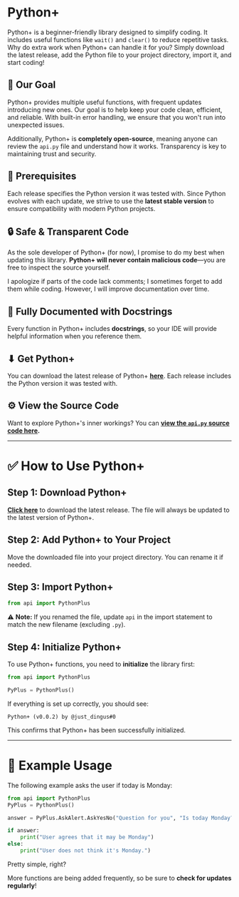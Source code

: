 # Python+  
Python+ is a beginner-friendly library designed to simplify coding. It includes useful functions like `wait()` and `clear()` to reduce repetitive tasks.  
Why do extra work when Python+ can handle it for you? Simply download the latest release, add the Python file to your project directory, import it, and start coding!

## 🎯 Our Goal  
Python+ provides multiple useful functions, with frequent updates introducing new ones. Our goal is to help keep your code clean, efficient, and reliable. With built-in error handling, we ensure that you won't run into unexpected issues.  

Additionally, Python+ is **completely open-source**, meaning anyone can review the `api.py` file and understand how it works. Transparency is key to maintaining trust and security.  

## 📃 Prerequisites  
Each release specifies the Python version it was tested with. Since Python evolves with each update, we strive to use the **latest stable version** to ensure compatibility with modern Python projects.  

## 🔒 Safe & Transparent Code  
As the sole developer of Python+ (for now), I promise to do my best when updating this library. **Python+ will never contain malicious code**—you are free to inspect the source yourself.  

I apologize if parts of the code lack comments; I sometimes forget to add them while coding. However, I will improve documentation over time.  

## 📕 Fully Documented with Docstrings  
Every function in Python+ includes **docstrings**, so your IDE will provide helpful information when you reference them.

## ⬇ Get Python+  
You can download the latest release of Python+ **[here](https://github.com/meiesitt/PythonPlus/releases)**. Each release includes the Python version it was tested with.

## ⚙ View the Source Code  
Want to explore Python+'s inner workings? You can **[view the `api.py` source code here](https://github.com/meiesitt/PythonPlus/blob/main/api.py).**

---

# ✅ How to Use Python+  
## Step 1: Download Python+  
**[Click here](https://github.com/meiesitt/PythonPlus/releases)** to download the latest release. The file will always be updated to the latest version of Python+.

## Step 2: Add Python+ to Your Project  
Move the downloaded file into your project directory. You can rename it if needed.

## Step 3: Import Python+  
```py
from api import PythonPlus
```
⚠ **Note:** If you renamed the file, update `api` in the import statement to match the new filename (excluding `.py`).  

## Step 4: Initialize Python+  
To use Python+ functions, you need to **initialize** the library first:  
```py
from api import PythonPlus

PyPlus = PythonPlus()
```
If everything is set up correctly, you should see:  
```
Python+ (v0.0.2) by @just_dingus#0
```
This confirms that Python+ has been successfully initialized.

---

# 📝 Example Usage  
The following example asks the user if today is Monday:  
```py
from api import PythonPlus
PyPlus = PythonPlus()

answer = PyPlus.AskAlert.AskYesNo("Question for you", "Is today Monday?")

if answer:
    print("User agrees that it may be Monday")
else:
    print("User does not think it's Monday.")
```
Pretty simple, right?  

More functions are being added frequently, so be sure to **check for updates regularly**!
